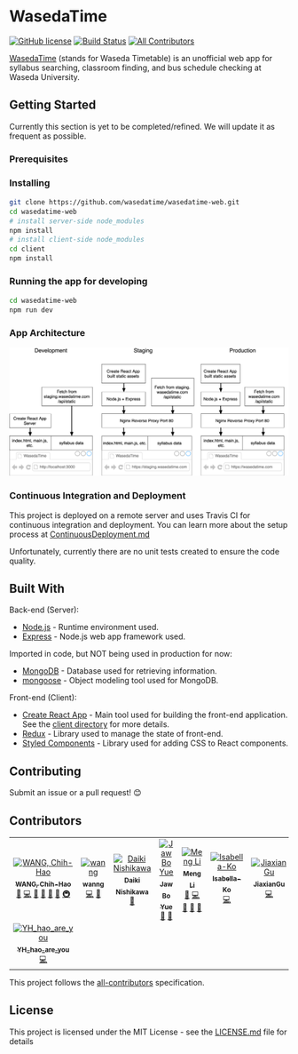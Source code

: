 # WasedaTime

[![GitHub license](https://img.shields.io/badge/license-MIT-blue.svg)](https://github.com/wasedatime/wasedatime-web/blob/master/LICENSE.md) [![Build Status](https://travis-ci.org/wasedatime/wasedatime-web.svg?branch=master)](https://travis-ci.org/wasedatime/wasedatime-web) [![All Contributors](https://img.shields.io/badge/all_contributors-8-orange.svg?style=flat-square)](#contributors)

[WasedaTime](https://wasedatime.com) (stands for Waseda Timetable) is an unofficial web app for syllabus searching, classroom finding, and bus schedule checking at Waseda University.

## Getting Started

Currently this section is yet to be completed/refined. We will update it as frequent as possible.

### Prerequisites

### Installing

```bash
git clone https://github.com/wasedatime/wasedatime-web.git
cd wasedatime-web
# install server-side node_modules
npm install
# install client-side node_modules
cd client
npm install
```

### Running the app for developing

```bash
cd wasedatime-web
npm run dev
```

### App Architecture

![App Architecture](/docs/images/AppArchitecture.png)

### Continuous Integration and Deployment

This project is deployed on a remote server and uses Travis CI for continuous integration and deployment. You can learn more about the setup process at [ContinuousDeployment.md](docs/ContinuousDeployment.md)

Unfortunately, currently there are no unit tests
created to ensure the code quality.

## Built With

Back-end (Server):

- [Node.js](https://nodejs.org/) - Runtime environment used.
- [Express](http://expressjs.com/) - Node.js web app framework used.

Imported in code, but NOT being used in production for now:

- [MongoDB](https://www.mongodb.com/) - Database used for retrieving information.
- [mongoose](http://mongoosejs.com/) - Object modeling tool used for MongoDB.

Front-end (Client):

- [Create React App](https://github.com/facebook/create-react-app) - Main tool used for building the front-end application. See the [client directory](client/) for more details.
- [Redux](https://redux.js.org) - Library used to manage the state of front-end.
- [Styled Components](https://www.styled-components.com) - Library used for adding CSS to React components.

## Contributing

Submit an issue or a pull request! :blush:

## Contributors

<!-- ALL-CONTRIBUTORS-LIST:START - Do not remove or modify this section -->
<!-- prettier-ignore -->
<table>
  <tr>
    <td align="center"><a href="http://www.oscarwang114.me"><img src="https://avatars0.githubusercontent.com/u/30998659?v=4" width="100px;" alt="WANG, Chih-Hao"/><br /><sub><b>WANG, Chih-Hao</b></sub></a><br /><a href="https://github.com/wasedatime/wasedatime-web/issues?q=author%3AOscarWang114" title="Bug reports">🐛</a> <a href="https://github.com/wasedatime/wasedatime-web/commits?author=OscarWang114" title="Code">💻</a> <a href="#design-OscarWang114" title="Design">🎨</a> <a href="https://github.com/wasedatime/wasedatime-web/commits?author=OscarWang114" title="Documentation">📖</a> <a href="#ideas-OscarWang114" title="Ideas, Planning, & Feedback">🤔</a> <a href="#review-OscarWang114" title="Reviewed Pull Requests">👀</a> <a href="#infra-OscarWang114" title="Infrastructure (Hosting, Build-Tools, etc)">🚇</a></td>
    <td align="center"><a href="https://github.com/wanng-ide"><img src="https://avatars0.githubusercontent.com/u/32323900?v=4" width="100px;" alt="wanng"/><br /><sub><b>wanng</b></sub></a><br /><a href="https://github.com/wasedatime/wasedatime-web/commits?author=wanng-ide" title="Code">💻</a> <a href="#ideas-wanng-ide" title="Ideas, Planning, & Feedback">🤔</a></td>
    <td align="center"><a href="https://github.com/nd-02110114"><img src="https://avatars3.githubusercontent.com/u/17228098?v=4" width="100px;" alt="Daiki Nishikawa"/><br /><sub><b>Daiki Nishikawa</b></sub></a><br /><a href="#ideas-nd-02110114" title="Ideas, Planning, & Feedback">🤔</a></td>
    <td align="center"><a href="https://www.facebook.com/JawBoYue"><img src="https://graph.facebook.com/100000406482926/picture?type=large" width="100px;" alt="Jaw Bo Yue"/><br /><sub><b>Jaw Bo Yue</b></sub></a><br /><a href="#design" title="Design">🎨</a> <a href="#ideas" title="Ideas, Planning, & Feedback">🤔</a></td>
    <td align="center"><a href="https://github.com/Lmmmmm"><img src="https://avatars1.githubusercontent.com/u/30943643?v=4" width="100px;" alt="Meng Li"/><br /><sub><b>Meng Li</b></sub></a><br /><a href="https://github.com/wasedatime/wasedatime-web/issues?q=author%3ALmmmmm" title="Bug reports">🐛</a> <a href="https://github.com/wasedatime/wasedatime-web/commits?author=Lmmmmm" title="Code">💻</a> <a href="#design-Lmmmmm" title="Design">🎨</a> <a href="#ideas-Lmmmmm" title="Ideas, Planning, & Feedback">🤔</a> <a href="#maintenance-Lmmmmm" title="Maintenance">🚧</a></td>
    <td align="center"><a href="https://github.com/Isabella-Ko"><img src="https://avatars0.githubusercontent.com/u/47520253?v=4" width="100px;" alt="Isabella-Ko"/><br /><sub><b>Isabella-Ko</b></sub></a><br /><a href="https://github.com/wasedatime/wasedatime-web/commits?author=Isabella-Ko" title="Code">💻</a></td>
    <td align="center"><a href="https://github.com/JiaxianGu"><img src="https://avatars3.githubusercontent.com/u/43884711?v=4" width="100px;" alt="JiaxianGu"/><br /><sub><b>JiaxianGu</b></sub></a><br /><a href="https://github.com/wasedatime/wasedatime-web/commits?author=JiaxianGu" title="Code">💻</a></td>
  </tr>
  <tr>
    <td align="center"><a href="https://github.com/YHhaoareyou"><img src="https://avatars0.githubusercontent.com/u/43674499?v=4" width="100px;" alt="YH_hao_are_you"/><br /><sub><b>YH_hao_are_you</b></sub></a><br /><a href="https://github.com/wasedatime/wasedatime-web/commits?author=YHhaoareyou" title="Code">💻</a></td>
  </tr>
</table>

<!-- ALL-CONTRIBUTORS-LIST:END -->

This project follows the [all-contributors](https://github.com/kentcdodds/all-contributors) specification.

## License

This project is licensed under the MIT License - see the [LICENSE.md](LICENSE.md) file for details
